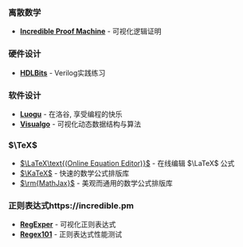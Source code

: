 ### 离散数学

* **[Incredible Proof Machine](https://incredible.pm)** - 可视化逻辑证明

### 硬件设计

* **[HDLBits](https://hdlbits.01xz.net/wiki/Main_Page)** - Verilog实践练习

### 软件设计

* **[Luogu](https://www.luogu.com.cn/)** - 在洛谷, 享受编程的快乐
* **[Visualgo](https://visualgo.net/zh)** - 可视化动态数据结构与算法

### $\TeX$

* [$\LaTeX\text{(Online Equation Editor)}$](https://latex.codecogs.com/eqneditor/editor.php) - 在线编辑 $\LaTeX$ 公式
* [$\KaTeX$](https://katex.org/) - 快速的数学公式排版库
* [$\rm{MathJax}$](https://www.mathjax.org/) - 美观而通用的数学公式排版库

### 正则表达式https://incredible.pm

* **[RegExper](https://regexper.com/)** - 可视化正则表达式
* **[Regex101](https://regex101.com/)** - 正则表达式性能测试